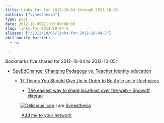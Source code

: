 ```yaml
---
title: Links for for 2012-10-04 through 2012-10-05
authors: ["synesthesia"]
type: post
date: 2012-10-05T21:00:00+00:00
slug: links-for-2012-10-04-2 
aliases: ["/2012/10/05/links-for-2012-10-04-2"]
aktt_notify_twitter:
  - no

---
```

Bookmarks I&#8217;ve shared for 2012-10-04 to 2012-10-05:

  * [SpeEdChange: Changing Pedagogy vs. Teacher Identity][1] 
    [education][2] </li> 
    
      * [17 Things You Should Give Up in Order to Be Agile][3] 
        [agile][4] [lifechoices][5] </li> 
        
          * [The easiest way to share localhost over the web &ndash; Showoff][6] 
            [@retag][7] </li> </ul> 
            
            <p class="deliciouslink">
              <a href="https://del.icio.us/synesthesia" title="See all my bookmarks on del.icio.us"><img src="https://www.synesthesia.co.uk/images/deliciousicon.jpg" alt="Delicious icon" /></a>&nbsp;I am <a href="https://del.icio.us/synesthesia" title="See all my bookmarks on del.icio.us">Synesthesia</a>
            </p>
            
            <p class="deliciouslink">
              <a href="https://del.icio.us/network?add=synesthesia" title="Add me to your del.icio.us network"><img src="https://www.synesthesia.co.uk/images/add.gif" alt="" /></a>&nbsp;<a href="https://del.icio.us/network?add=synesthesia" title="Add me to your del.icio.us network">Add me to your network</a>
            </p>

 [1]: https://speedchange.blogspot.com.au/2012/10/changing-pedagogy-vs-teacher-identity.html?m=1
 [2]: https://www.delicious.com/synesthesia/education
 [3]: https://agilelifestyle.net/17-things-you-should-give-up-in-order-to-be-agile
 [4]: https://www.delicious.com/synesthesia/agile
 [5]: https://www.delicious.com/synesthesia/lifechoices
 [6]: https://feedproxy.google.com/~r/dougal/posts/~3/jAosKktTU5A/
 [7]: https://www.delicious.com/synesthesia/%40retag